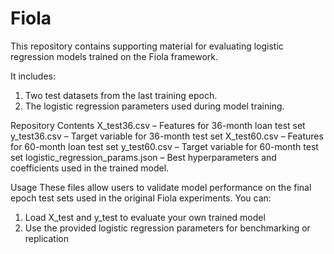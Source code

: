 # Fiola

This repository contains supporting material for evaluating logistic regression models trained on the Fiola framework.

It includes:
1. Two test datasets from the last training epoch.
2. The logistic regression parameters used during model training.

Repository Contents
X_test36.csv – Features for 36-month loan test set
y_test36.csv – Target variable for 36-month test set
X_test60.csv – Features for 60-month loan test set
y_test60.csv – Target variable for 60-month test set
logistic_regression_params.json – Best hyperparameters and coefficients used in the trained model.

Usage
These files allow users to validate model performance on the final epoch test sets used in the original Fiola experiments.
You can:
1. Load X_test and y_test to evaluate your own trained model
2. Use the provided logistic regression parameters for benchmarking or replication
